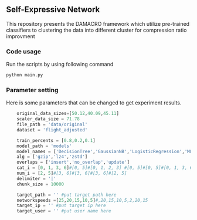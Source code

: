 ## Self-Expressive Network

This repository presents the DAMACRO framework which utilize pre-trained classifiers to clustering the data into different cluster for compression ratio improvment

### Code usage

Run the scripts by using following command

``` python
python main.py
```

### Parameter setting
Here is some parameters that can be changed to get experiment results.
``` python
    original_data_sizes=[50.12,40.09,45.11] 
    scaler_data_size = 71.78
    file_path = 'data/original'
    dataset = 'flight_adjusted' 

    train_percents = [0.8,0.2,0.1] 
    model_path = 'models'
    model_names = ['DecisionTree','GaussianNB','LogisticRegression','MLP','QDA']
    alg = ['gzip','lz4','zstd']
    overlaps = ['insert','no_overlap','update']
    cat_i = [0, 1, 3, 6]#[0, 5]#[0, 1, 2, 3] #[0, 5]#[0, 5]#[0, 1, 3, 6]
    num_i = [2, 5]#[3, 6]#[3, 6]#[3, 6]#[2, 5]
    delimiter = '|'
    chunk_size = 10000

    target_path = '' #put target path here
    networkspeeds =[25,20,15,10,5]#,20,15,10,5,2,20,15
    target_ip = '' #put target ip here
    target_user = '' #put user name here
```



